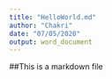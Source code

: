 ```yaml
---
title: "HelloWorld.md"
author: "Chakri"
date: "07/05/2020"
output: word_document
---
```


##This is a markdown file
